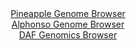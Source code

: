 <div id="Pineapple_Genome_Browser" align="center">
  <a href="https://igv.org/app/?sessionURL=blob:zZJta9swFIX_i6BlA8eW5diJDWWkL0vSZitN6mZtKUZxZEetLCmSYueF_PepZWNfVmgHGwN9kC5XuuccPTtQE6Wp4CAByPVD1_eBA_RCNBNcSUa.4opokBSYaeIARQqiCM8JSHagwNrgdDyyNxfGSJ14HjWyVWFeClcHLq7wVnDcaDcXlXciGMMzobARSnvHCtfCo2XdasgMS.na2YEbenNssIeZXAiuhScJL7PGvpf9LGUl4aIiWbVihr4IyKweq3HuFvhTbzrp5TnR.oJshvOj3sWwdxOcpXf96OQuvRxM02h6OKElx2alyNFgOxwtD9Bx_5rV9OIRhSPuh.UYTS_laXMQnB6erSVVRB_5Hb8bxH4YRzYayudk_T.5tou.07k1rfvtp03cFOurZrIeTDdbvLjtyTr91n3F.d4BTOQrywLIF6qT.NAJYOSEKGo9b_2uA2Fs81GCguT.wQFG4fzJtt_vgNlISwzQZLl6gccBQs2JAkkrhrDjxzEK2502jGN_7.zASrG_F.7ndBx3IOohFGUFZcbiPM80l9rFnLt1Xrjl9g_SvH0G6bI4HxexbpO7bor616ulpEimr5Jkx798ojX7FlX_hL23CHHN7L3AMTiaIUFiczN4jKM1vA6.ROlVd9i2qeW_Dahj7b4vnEKoChvbbyv2.IO5GiuKubGFmmo6o4yazdTmKBqQ.Ciw6IJcMGFZBKqcfYAOdPwQfvyFaLB_2H8H">Pineapple Genome Browser</a>
</div>
<div id="Alphonso_Genome_Browser" align="center">
  <a href="https://igv.org/app/?sessionURL=blob:zZRda9swFIb_i6BlA8eW7DiuDWW4adKk6TaakJqmFCPbsqNGlhxJcZqG_PepZWM3HTQXGwNfSAd9vOfRg_egJVJRwUEEXBv5NkLAAmoptjNcN4x8wzVRICoxU8QCkpREEp4TEO1BiZXG8.mN2bnUulGR41DddGrMK2Erz8Y1fhEcb5Wdi9rpC8ZwJiTWQirnQuJWOLRqO1uS4aaxzd2e7TsF1tjBrFkKroTTEF6lW3Ne.quUVoSLmqT1hmn6FiA1eUzGwi7xlziZxXlOlJqQ3bg4jyfj.M4bzBdXvf5i_n2UzHvJ6YxWHOuNJOc1ivt.sn4ZJd2m1_86YZdXTX8RrKrV4MS7PB08N1QSdY4CdOaFKHBDA4bygjz_Tz2bjx7Zt9qtYNAfX9.duMPyyafZUgzD8CwYi8X0_r3OPQgOFmAi3xgTQL6UQYSg5cGe5bu9zusQnVkQvvKRgoLo4dECWuJ8ZZY_7IHeNcYXoMh686aOBYQsiARRJ4QwQGHo.t2gC8MQHaw92Ej29.AO59MwgG7sur20pEwbmYtU8UbZmHO7zUu7ejmSZuJmFyWa37OJbMnt2n2uDVZ0M3Cns.7tH2hawFz.9oSm1Y9k.ifmfSSIrbNjdeuO4NPVoKhO3Au2GpEsVh6PR9eNN7y8zt8F9PoHOg5OKWSNtVlvKmb607gWS4q5NoWWKppRRvUuMRzFFkTI9Yy4IBdMGBOBrLJP0IIW8uHn34J6h8fDDw--">Alphonso Genome Browser</a>
</div>


<div id="DAF_Genomics_Browser" align="center">
  <a href="https://igv.org/app/?sessionURL=blob:tZFra9swFIb_i6D9ZDuWr5EhDC9tlzRbS5J5Hi0lnNryhVmWK8lzspD_PuF1DDbKGHQgCYlzeV.d54i.UiFr3qIIORb2LYyRgWTFhy2wrqE3wKhEUQGNpAYStKCCthlF0REVIBUkm_e6slKqk9FkkkNhlrTlrM6kJV0LOlPyXlVUp5qOBQy.8RYGaWWc6WQFE2i6ireSTyDLqJSmPeloW.4G0MfP2G5sSXesb1Q9qu60CW0stwrQbus2p_u_GPkPynrVb.J0G4_1K3pY5rN4tYw_uZfJ3btgfpfcLtIkSM.3ddmC6gWdzWOSlGG5WS_jfC2eGJw5b69IejsX6ZCduRfnl_uuFlTOcIinLsFB4KKTgRqe9RoCyiqBI.wZoTM1HM8zn6.uH.gpCF6j6P7BQEpA9kWn3x.ROnQaFZL0qR.pGYiLnAoUmcS2Q0yI43uhZxOCT8YR9aJ5ZZZXyYaEthM7TmA9AtP6Rd2MA9RCfwZfC.RvnfX.V1Cfh1RO_YsPAl_Lx2uXHD4uFn6yX92s1i9gMtCL3yq4YKB06MfzGQo0Wo3RVv2i4p4eTt8B">DAF Genomics Browser</a>
</div>
